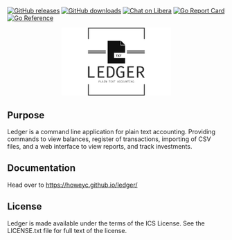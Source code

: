 [![GitHub releases](https://img.shields.io/github/tag/howeyc/ledger.svg)](https://github.com/howeyc/ledger/releases)
[![GitHub downloads](https://img.shields.io/github/downloads/howeyc/ledger/total.svg?logo=github&logoColor=lime)](https://github.com/howeyc/ledger/releases)
[![Chat on Libera](https://img.shields.io/badge/chat-libera-blue.svg)](https://matrix.to/#/#plaintextaccounting:libera.chat)
[![Go Report Card](https://goreportcard.com/badge/github.com/howeyc/ledger)](https://goreportcard.com/report/github.com/howeyc/ledger)
[![Go Reference](https://pkg.go.dev/badge/github.com/howeyc/ledger.svg)](https://pkg.go.dev/github.com/howeyc/ledger)

<div align="center">
 <img src="logo.png" width="50%" height="50%" alt="ledger-logo">
</div>

## Purpose

Ledger is a command line application for plain text accounting. Providing
commands to view balances, register of transactions, importing of CSV files,
and a web interface to view reports, and track investments.

## Documentation

Head over to https://howeyc.github.io/ledger/

## License
Ledger is made available under the terms of the ICS License. See the
LICENSE.txt file for full text of the license.
